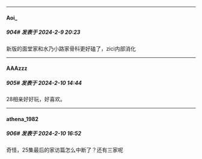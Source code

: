 
*****

####  Aoi_  
##### 904#       发表于 2024-2-9 20:23

新版的面堂家和水乃小路家骨科更好磕了，zici内部消化


*****

####  AAAzzz  
##### 905#       发表于 2024-2-10 14:44

28相亲好好玩，好喜欢。


*****

####  athena_1982  
##### 906#       发表于 2024-2-10 16:52

奇怪，25集最后的家访篇怎么中断了？还有三家呢

